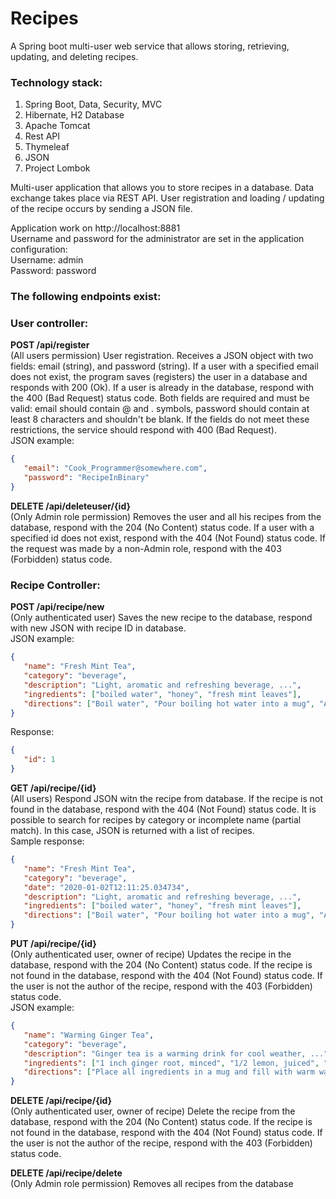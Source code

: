 # Recipes
A Spring boot multi-user web service that allows storing, retrieving, updating, and deleting recipes.

### Technology stack: ###
1) Spring Boot, Data, Security, MVC
2) Hibernate, H2 Database
3) Apache Tomcat
3) Rest API
4) Thymeleaf
5) JSON
6) Project Lombok

Multi-user application that allows you to store recipes in a database. 
Data exchange takes place via REST API. User registration and loading / updating of the recipe occurs by sending a JSON file.

Application work on http://localhost:8881  
Username and password for the administrator are set in the application configuration:  
Username: admin  
Password: password  

### The following endpoints exist: ###

### User controller: ###

**POST /api/register**  
(All users permission) User registration. Receives a JSON object with two fields: email (string), and password (string).
If a user with a specified email does not exist, the program saves (registers) the user in a database and responds with 200 (Ok). 
If a user is already in the database, respond with the 400 (Bad Request) status code.
Both fields are required and must be valid: email should contain @ and . symbols, password should contain at least 8 characters and shouldn't be blank.
If the fields do not meet these restrictions, the service should respond with 400 (Bad Request).  
JSON example:
```json
{
   "email": "Cook_Programmer@somewhere.com",
   "password": "RecipeInBinary"
}
```

**DELETE /api/deleteuser/{id}**  
(Only Admin role permission) Removes the user and all his recipes from the database, respond with the 204 (No Content) status code.
If a user with a specified id does not exist, respond with the 404 (Not Found) status code.
If the request was made by a non-Admin role, respond with the 403 (Forbidden) status code.

### Recipe Controller: ###

**POST /api/recipe/new**  
(Only authenticated user) Saves the new recipe to the database, respond with new JSON with recipe ID in database.    
JSON example: 
```json
{
   "name": "Fresh Mint Tea",
   "category": "beverage",
   "description": "Light, aromatic and refreshing beverage, ...",
   "ingredients": ["boiled water", "honey", "fresh mint leaves"],
   "directions": ["Boil water", "Pour boiling hot water into a mug", "Add fresh mint leaves", "Mix and let the mint leaves seep for 3-5 minutes", "Add honey and mix again"]
}
```
Response: 
```json
{
   "id": 1
}
```

**GET /api/recipe/{id}**   
(All users) Respond JSON witn the recipe from database.
If the recipe is not found in the database, respond with the 404 (Not Found) status code.
It is possible to search for recipes by category or incomplete name (partial match). In this case, JSON is returned with a list of recipes.  
Sample response:  
```json
{
   "name": "Fresh Mint Tea",
   "category": "beverage",
   "date": "2020-01-02T12:11:25.034734",
   "description": "Light, aromatic and refreshing beverage, ...",
   "ingredients": ["boiled water", "honey", "fresh mint leaves"],
   "directions": ["Boil water", "Pour boiling hot water into a mug", "Add fresh mint leaves", "Mix and let the mint leaves seep for 3-5 minutes", "Add honey and mix again"]
}
```

**PUT /api/recipe/{id}**  
(Only authenticated user, owner of recipe) Updates the recipe in the database, respond with the 204 (No Content) status code.
If the recipe is not found in the database, respond with the 404 (Not Found) status code.
If the user is not the author of the recipe, respond with the 403 (Forbidden) status code.  
JSON example: 
```json
{
   "name": "Warming Ginger Tea",
   "category": "beverage",
   "description": "Ginger tea is a warming drink for cool weather, ...",
   "ingredients": ["1 inch ginger root, minced", "1/2 lemon, juiced", "1/2 teaspoon manuka honey"],
   "directions": ["Place all ingredients in a mug and fill with warm water (not too hot so you keep the beneficial honey compounds in tact)", "Steep for 5-10 minutes", "Drink and enjoy"]
}
```

**DELETE /api/recipe/{id}**  
(Only authenticated user, owner of recipe) Delete the recipe from the database, respond with the 204 (No Content) status code.
If the recipe is not found in the database, respond with the 404 (Not Found) status code.
If the user is not the author of the recipe, respond with the 403 (Forbidden) status code.

**DELETE /api/recipe/delete**  
(Only Admin role permission) Removes all recipes from the database
